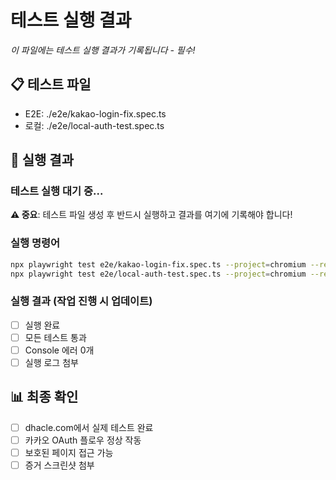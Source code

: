 # 테스트 실행 결과

*이 파일에는 테스트 실행 결과가 기록됩니다 - 필수!*

## 📋 테스트 파일
- E2E: ./e2e/kakao-login-fix.spec.ts
- 로컬: ./e2e/local-auth-test.spec.ts

## 🚀 실행 결과

### 테스트 실행 대기 중...

**⚠️ 중요**: 테스트 파일 생성 후 반드시 실행하고 결과를 여기에 기록해야 합니다!

### 실행 명령어
```bash
npx playwright test e2e/kakao-login-fix.spec.ts --project=chromium --reporter=line
npx playwright test e2e/local-auth-test.spec.ts --project=chromium --reporter=line
```

### 실행 결과 (작업 진행 시 업데이트)
- [ ] 실행 완료
- [ ] 모든 테스트 통과
- [ ] Console 에러 0개
- [ ] 실행 로그 첨부

## 📊 최종 확인 
- [ ] dhacle.com에서 실제 테스트 완료
- [ ] 카카오 OAuth 플로우 정상 작동
- [ ] 보호된 페이지 접근 가능
- [ ] 증거 스크린샷 첨부